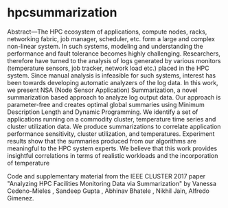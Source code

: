 # hpcsummarization
Abstract—The HPC ecosystem of applications, compute nodes,
racks, networking fabric, job manager, scheduler, etc. form
a large and complex non-linear system. In such systems,
modeling and understanding the performance and fault tolerance
becomes highly challenging. Researchers, therefore have
turned to the analysis of logs generated by various monitors
(temperature sensors, job tracker, network load etc.) placed
in the HPC system. Since manual analysis is infeasible for
such systems, interest has been towards developing automatic
analyzers of the log data. In this work, we present NSA (Node
Sensor Application) Summarization, a novel summarization
based approach to analyze log output data. Our approach is
parameter-free and creates optimal global summaries using
Minimum Description Length and Dynamic Programming.
We identify a set of applications running on a commodity
cluster, temperature time series and cluster utilization data. We
produce summarizations to correlate application performance
sensitivity, cluster utilization, and temperatures. Experiment
results show that the summaries produced from our algorithms
are meaningful to the HPC system experts. We believe that
this work provides insightful correlations in terms of realistic
workloads and the incorporation of temperature

Code and supplementary material from the IEEE CLUSTER 2017 paper "Analyzing HPC Facilities Monitoring Data via Summarization" by Vanessa Cedeno-Mieles , Sandeep Gupta , Abhinav Bhatele , Nikhil Jain, Alfredo Gimenez.
